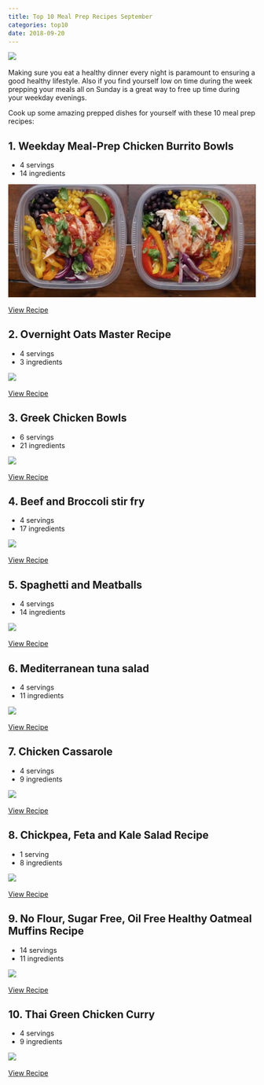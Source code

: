 ```yaml
---
title: Top 10 Meal Prep Recipes September
categories: top10
date: 2018-09-20
---
```


![](https://images.unsplash.com/photo-1524515898285-fc7152c58fd6?ixlib=rb-0.3.5&ixid=eyJhcHBfaWQiOjEyMDd9&s=29407d538849c5d8079978a46bf08bfa&auto=format&fit=crop&w=1500&q=80)

Making sure you eat a healthy dinner every night is paramount to ensuring a good healthy lifestyle. Also if you find yourself low on time during the week prepping your meals all on Sunday is a great way to free up time during your weekday evenings.

Cook up some amazing prepped dishes for yourself with these 10 meal prep recipes:

## 1. Weekday Meal-Prep Chicken Burrito Bowls

* 4 servings
* 14 ingredients

![](/images/posts/2018-09-20/prep-1.png)

[View Recipe](https://tasty.co/recipe/weekday-meal-prep-chicken-burrito-bowls)

## 2. Overnight Oats Master Recipe

* 4 servings
* 3 ingredients

![](https://workweeklunch.com/wp-content/uploads/2017/07/fullsizeoutput_c31.jpeg)

[View Recipe](https://workweeklunch.com/recipe/breakfast-meal-prep-oats/)

## 3. Greek Chicken Bowls

* 6 servings
* 21 ingredients

![](https://www.eazypeazymealz.com/wp-content/uploads/2016/06/greek-chicken-meal-prep-1.jpg)

[View Recipe](https://www.eazypeazymealz.com/greek-chicken-bowls-meal-prep-easy/)

## 4. Beef and Broccoli stir fry

* 4 servings
* 17 ingredients

![](https://lifemadesweeter.com/wp-content/uploads/Broccoli-Beef-Rice-Bowls-make-the-perfect-weeknight-dish-e1452110711311.jpg)

[View Recipe](https://lifemadesweeter.com/beef-and-broccoli/)

## 5. Spaghetti and Meatballs

* 4 servings
* 14 ingredients

![](https://hips.hearstapps.com/del.h-cdn.co/assets/17/39/2048x1365/gallery-1506456062-delish-spaghetti-meatballs.jpg?resize=980:*)

[View Recipe](https://www.delish.com/cooking/recipe-ideas/recipes/a55764/best-spaghetti-and-meatballs-recipe/)

## 6. Mediterranean tuna salad

* 4 servings
* 11 ingredients

![](https://img.taste.com.au/1jAOXAA_/w720-h480-cfill-q80/taste/2016/11/mediterranean-tuna-salad-31059-1.jpeg)

[View Recipe](https://www.taste.com.au/recipes/mediterranean-tuna-salad/e3fb7eaf-79cf-45f9-8e13-9592727b92b8)

## 7. Chicken Cassarole

* 4 servings
* 9 ingredients

![](https://www.bbcgoodfood.com/sites/default/files/styles/recipe/public/recipe_images/recipe-image-legacy-id--908543_10.jpg?itok=7h3zI6zr)

[View Recipe](https://www.bbcgoodfood.com/recipes/1993649/easy-onepot-chicken-casserole)

## 8. Chickpea, Feta and Kale Salad Recipe

* 1 serving
* 8 ingredients

![](https://mk08fito317fjb1b1.kinstacdn.com/wp-content/uploads/2018/02/chickpea_feta__kale_salad-recipe-salad-bowl.jpg)

[View Recipe](https://8fit.com/recipes/chickpea-feta-kale-salad-recipe/)


## 9. No Flour, Sugar Free, Oil Free Healthy Oatmeal Muffins Recipe

* 14 servings
* 11 ingredients

![](https://brendid.com/wp-content/uploads/2017/05/Healthy-Oatmeal-Muffins-from-Bren-Did-1-500x500.jpg)

[View Recipe](https://brendid.com/healthy-oatmeal-muffins-no-flour-no-sugar-no-oil/)

## 10. Thai Green Chicken Curry

* 4 servings
* 9 ingredients

![](http://www.dynamiccorestudios.co.uk/wp-content/uploads/2016/04/IMG_1678.jpg)

[View Recipe](http://www.dynamiccorestudios.co.uk/meal-prep-thai-green-chicken-curry/)
